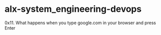 # alx-system_engineering-devops
0x11. What happens when you type google.com in your browser and press Enter
